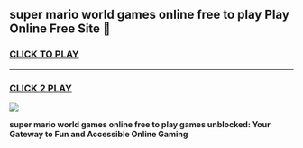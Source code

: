 
## super mario world games online free to play Play Online Free Site 👋
<h3>
<a href="https://download.freeplayer.one?title=super_mario_world_games_online_free_to_play&ref=21F">CLICK TO PLAY</a></h3>
<hr>

<h3>
<a href="https://download.freeplayer.one?title=super_mario_world_games_online_free_to_play&ref=21F">CLICK 2 PLAY</a>
  
</h3>

<a href="https://download.freeplayer.one?title=super_mario_world_games_online_free_to_play&ref=21F"><img src="https://cdnb.artstation.com/p/assets/images/images/032/539/853/original/anto-thomas-button-gif.gif"></a>


**super mario world games online free to play games unblocked: Your Gateway to Fun and Accessible Online Gaming**
